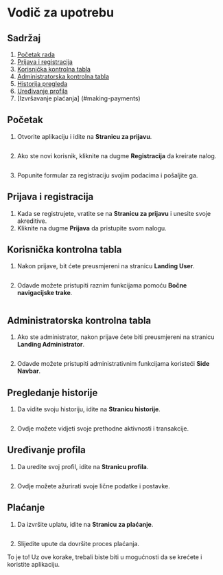 # Vodič za upotrebu

## Sadržaj

1. [Početak rada](#getting-started)
2. [Prijava i registracija](#login-and-registration)
3. [Korisnička kontrolna tabla](#user-dashboard)
4. [Administratorska kontrolna tabla](#administrator-dashboard)
5. [Historija pregleda](#viewing-history)
6. [Uređivanje profila](#editing-profile)
7. [Izvršavanje plaćanja] (#making-payments)

## Početak

1. Otvorite aplikaciju i idite na **Stranicu za prijavu**.
```markdown

```
2. Ako ste novi korisnik, kliknite na dugme **Registracija** da kreirate nalog.
```markdown

```
3. Popunite formular za registraciju svojim podacima i pošaljite ga.

## Prijava i registracija

1. Kada se registrujete, vratite se na **Stranicu za prijavu** i unesite svoje akreditive.
2. Kliknite na dugme **Prijava** da pristupite svom nalogu.

## Korisnička kontrolna tabla

1. Nakon prijave, bit ćete preusmjereni na stranicu **Landing User**.
```markdown

```
2. Odavde možete pristupiti raznim funkcijama pomoću **Bočne navigacijske trake**.
```markdown

```

## Administratorska kontrolna tabla

1. Ako ste administrator, nakon prijave ćete biti preusmjereni na stranicu **Landing Administrator**.
```markdown

```
2. Odavde možete pristupiti administrativnim funkcijama koristeći **Side Navbar**.

## Pregledanje historije

1. Da vidite svoju historiju, idite na **Stranicu historije**.
```markdown

```
2. Ovdje možete vidjeti svoje prethodne aktivnosti i transakcije.

## Uređivanje profila

1. Da uredite svoj profil, idite na **Stranicu profila**.
```markdown

```
2. Ovdje možete ažurirati svoje lične podatke i postavke.

## Plaćanje

1. Da izvršite uplatu, idite na **Stranicu za plaćanje**.
```markdown

```
2. Slijedite upute da dovršite proces plaćanja.

To je to! Uz ove korake, trebali biste biti u mogućnosti da se krećete i koristite aplikaciju.